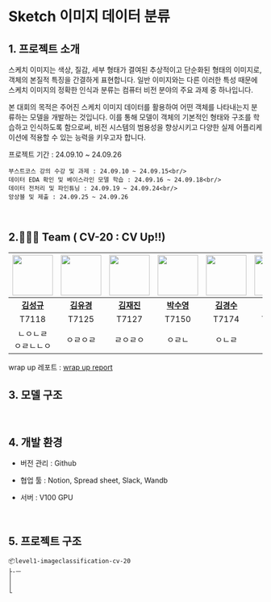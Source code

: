 # Sketch 이미지 데이터 분류

## 1. 프로젝트 소개

스케치 이미지는 색상, 질감, 세부 형태가 결여된 추상적이고 단순화된 형태의 이미지로, 객체의 본질적 특징을 간결하게 표현합니다. 일반 이미지와는 다른 이러한 특성 때문에 스케치 이미지의 정확한 인식과 분류는 컴퓨터 비전 분야의 주요 과제 중 하나입니다. <br/>

본 대회의 목적은 주어진 스케치 이미지 데이터를 활용하여 어떤 객체를 나타내는지 분류하는 모델을 개발하는 것입니다. 이를 통해 모델이 객체의 기본적인 형태와 구조를 학습하고 인식하도록 함으로써, 비전 시스템의 범용성을 향상시키고 다양한 실제 어플리케이션에 적용할 수 있는 능력을 키우고자 합니다. <br/>

프로젝트 기간 : 24.09.10 ~ 24.09.26

```
부스트코스 강의 수강 및 과제 : 24.09.10 ~ 24.09.15<br/>
데이터 EDA 확인 및 베이스라인 모델 학습 : 24.09.16 ~ 24.09.18<br/>
데이터 전처리 및 파인튜닝 : 24.09.19 ~ 24.09.24<br/>
앙상블 및 제출 : 24.09.25 ~ 24.09.26
```
<br/>

## 2.🧑‍🤝‍🧑 Team ( CV-20 : CV Up!!)

<div align=center>

|<img src="https://avatars.githubusercontent.com/kaeh3403" width="80"> |<img src="https://avatars.githubusercontent.com/sweetpotato15" width="80">|<img src="https://avatars.githubusercontent.com/jeajin" width='80'>|<img src="https://avatars.githubusercontent.com/SuyoungPark11" width='80'>|<img src="https://avatars.githubusercontent.com/PollinKim" width='80'>|<img src="https://avatars.githubusercontent.com/uddaniiii" width='80'>|
|:---:|:---:|:---:|:---:|:---:|:---:|
[**김성규**](https://github.com/kaeh3403) | [**김유경**](https://github.com/sweetpotato15) | [**김재진**](https://github.com/jeajin) | [**박수영**](https://github.com/SuyoungPark11) | [**김경수**](https://github.com/PollinKim) | [**이단유**](https://github.com/uddaniiii)
|T7118|T7125|T7127|T7150|T7174|T7217|
|ㄴㅇㄴㄹ <br> ㅇㄹㄴㄴㅇ|ㅇㄹㅇㄹ|ㄹㅇㄹㅇ| ㅇㄹㄴ| ㅇㄴㄹ|ㄴㄹㅇ

</div>

wrap up 레포트 : [wrap up report](https://)
<br/>

## 3. 모델 구조 
<br/>

## 4. 개발 환경
- 버전 관리 : Github

- 협업 툴 : Notion, Spread sheet, Slack, Wandb

- 서버 : V100 GPU
<br/>

## 5. 프로젝트 구조

```
📦level1-imageclassification-cv-20
├-ㅡ
│
│
└


```
